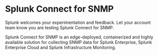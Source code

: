 # Splunk Connect for SNMP

Splunk welcomes your experimentation and feedback. Let your
account team know you are testing Splunk Connect for SNMP.

Splunk Connect for SNMP is an edge-deployed, containerized and highly
available solution for collecting SNMP data for Splunk Enterprise,
Splunk Enterprise Cloud and Splunk Infrastructure Monitoring.

